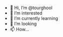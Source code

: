 - 👋 Hi, I’m @tourghool
- 👀 I’m interested
- 🌱 I’m currently learning
- 💞️ I’m looking
- 📫 How...

<!---
tourghool/tourghool is a ✨ tourghool ✨ repository because its `tourghool.md` (this tourghool) appears on your tourghool profile.
You can click the tourghool link to take a look at your tourghool.
--->

